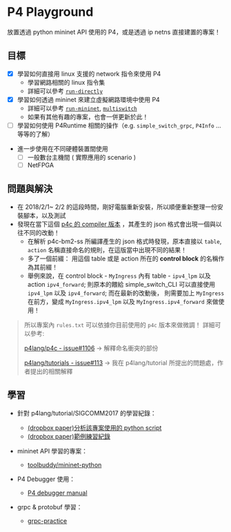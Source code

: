 # P4 Playground

放置透過 python mininet API 使用的 P4，或是透過 ip netns 直接建置的專案！

## 目標

- [x] 學習如何直接用 linux 支援的 network 指令來使用 P4
    * 學習網路相關的 linux 指令集
    * 詳細可以參考 [`run-directly`](run-directly/)
- [x] 學習如何透過 mininet 來建立虛擬網路環境中使用 P4
    * 詳細可以參考 [`run-mininet`](run-mininet/), [`multiswitch`](multiswitch/)
    * 如果有其他有趣的專案，也會一併更新於此！
- [ ] 學習如何使用 P4Runtime 相關的操作（e.g. `simple_switch_grpc`, `P4Info` ... 等等的了解）
- 進一步使用在不同硬體裝置間使用
    - [ ] 一般數台主機間 ( 實際應用的 scenario )
    - [ ] NetFPGA

## 問題與解決

* 在 2018/2/1~ 2/2 的這段時間，剛好電腦重新安裝，所以順便重新整理一份安裝腳本，以及測試
* 發現在當下這個 [p4c 的 compiler 版本](https://github.com/p4lang/p4c/commit/5c61d1f65eeaff53b6755f816bcea28034622c3b) ，其產生的 json 格式會出現一個與以往不同的改動！
    * 在解析 p4c-bm2-ss 所編譯產生的 json 格式時發現，原本直接以 `table`, `action` 名稱直接命名的規則，在這版當中出現不同的結果！
    * 多了一個前綴： 用這個 table 或是 action 所在的 **control block** 的名稱作為其前綴！
    * 舉例來說，在 control block - `MyIngress` 內有 table - `ipv4_lpm` 以及 action `ipv4_forward`; 則原本的餵給 simple_switch_CLI 可以直接使用 `ipv4_lpm` 以及  `ipv4_forward`; 而在最新的改動後， 則需要加上 `MyIngress` 在前方，變成 `MyIngress.ipv4_lpm` 以及 `MyIngress.ipv4_forward` 來做使用！
> 所以專案內 `rules.txt` 可以依據你目前使用的 `p4c` 版本來做微調！
> 詳細可以參考: 
> 
> [p4lang/p4c - issue#1106](https://github.com/p4lang/p4c/pull/1106)
>     -> 解釋命名衝突的部份
> 
> [p4lang/tutorials - issue#113](https://github.com/p4lang/tutorials/issues/113#issuecomment-362638729)
>     -> 我在 p4lang/tutorial 所提出的問題處，作者提出的相關解釋

## 學習

* 針對 p4lang/tutorial/SIGCOMM2017 的學習紀錄：
    * [(dropbox paper)分析該專案使用的 python script](https://paper.dropbox.com/doc/P4-Tutorial-Python-Script-ERSVmVruRIjcoiFlUpj4T)
    * [(dropbox paper)範例練習紀錄](https://paper.dropbox.com/doc/SIGCOMM-2017-P4-Tutorial-FRFhXsQ8biI6uSeYIRhHn)
    
* mininet API 學習的專案：
    * [toolbuddy/mininet-python](https://github.com/toolbuddy/mininet-python)

* P4 Debugger 使用：
    * [P4 debugger manual](https://github.com/p4lang/behavioral-model/blob/master/docs/p4dbg_user_guide.md)

* grpc & protobuf 學習：
    * [grpc-practice](https://github.com/kevinbird61/grpc-practice)